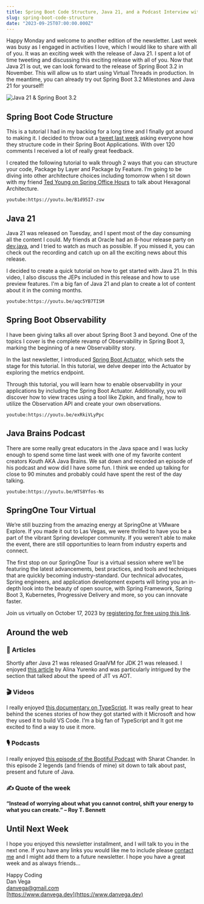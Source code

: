 ```yaml
---
title: Spring Boot Code Structure, Java 21, and a Podcast Interview with Java Brains!
slug: spring-boot-code-structure
date: "2023-09-25T07:00:00.000Z"
---
```



Happy Monday and welcome to another edition of the newsletter. Last week was busy as I engaged in activities I love, which I would like to share with all of you. It was an exciting week with the release of Java 21. I spent a lot of time tweeting and discussing this exciting release with all of you. Now that Java 21 is out, we can look forward to the release of Spring Boot 3.2 in November. This will allow us to start using Virtual Threads in production. In the meantime, you can already try out Spring Boot 3.2 Milestones and Java 21 for yourself!

![Java 21 & Spring Boot 3.2](/images/newsletter/2023/09/25/spring-init-java-21.png)

## Spring Boot Code Structure

This is a tutorial I had in my backlog for a long time and I finally got around to making it. I decided to throw out a [tweet last week](https://twitter.com/therealdanvega/status/1704867889004564622) asking everyone how they structure code in their Spring Boot Applications. With over 120 comments I received a lot of really great feedback.

I created the following tutorial to walk through 2 ways that you can structure your code, Package by Layer and Package by Feature. I’m going to be diving into other architecture choices including tomorrow when I sit down with my friend [Ted Young on Spring Office Hours](https://tanzu.vmware.com/developer/tv/spring-office-hours/0053/) to talk about Hexagonal Architecture.

`youtube:https://youtu.be/B1d95I7-zsw`

## Java 21

Java 21 was released on Tuesday, and I spent most of the day consuming all the content I could. My friends at Oracle had an 8-hour release party on [dev.java](http://dev.java/), and I tried to watch as much as possible. If you missed it, you can check out the recording and catch up on all the exciting news about this release.

I decided to create a quick tutorial on how to get started with Java 21. In this video, I also discuss the JEPs included in this release and how to use preview features. I'm a big fan of Java 21 and plan to create a lot of content about it in the coming months.

`youtube:https://youtu.be/aqc5YB7TISM`

## Spring Boot Observability

I have been giving talks all over about Spring Boot 3 and beyond. One of the topics I cover is the complete revamp of Observability in Spring Boot 3, marking the beginning of a new Observability story.

In the last newsletter, I introduced [Spring Boot Actuator](https://youtu.be/4OVe0MWgZ4k), which sets the stage for this tutorial. In this tutorial, we delve deeper into the Actuator by exploring the metrics endpoint.

Through this tutorial, you will learn how to enable observability in your applications by including the Spring Boot Actuator. Additionally, you will discover how to view traces using a tool like Zipkin, and finally, how to utilize the Observation API and create your own observations.

`youtube:https://youtu.be/exRkiVLyPpc`

## Java Brains Podcast

There are some really great educators in the Java space and I was lucky enough to spend some time last week with one of my favorite content creators Kouth AKA Java Brains. We sat down and recorded an episode of his podcast and wow did I have some fun. I think we ended up talking for close to 90 minutes and probably could have spent the rest of the day talking.

`youtube:https://youtu.be/HTS8Yfos-Ns`

## SpringOne Tour Virtual

We’re still buzzing from the amazing energy at SpringOne at VMware Explore. If you made it out to Las Vegas, we were thrilled to have you be a part of the vibrant Spring developer community. If you weren’t able to make the event, there are still opportunities to learn from industry experts and connect.

The first stop on our SpringOne Tour is a virtual session where we’ll be featuring the latest advancements, best practices, and tools and techniques that are quickly becoming industry-standard. Our technical advocates, Spring engineers, and application development experts will bring you an in-depth look into the beauty of open source, with Spring Framework, Spring Boot 3, Kubernetes, Progressive Delivery and more, so you can innovate faster.

Join us virtually on October 17, 2023 by [registering for free using this link](https://springonetour.io/).

## Around the web

### 📝 Articles

Shortly after Java 21 was released GraalVM for JDK 21 was released. I enjoyed [this article](https://medium.com/graalvm/graalvm-for-jdk-21-is-here-ee01177dd12d) by Alina Yurenko and was particularly intrigued by the section that talked about the speed of JIT vs AOT.

### 🎬 Videos

I really enjoyed [this documentary on TypeScript](https://www.youtube.com/watch?v=U6s2pdxebSo&t=4386s&pp=ygUWdHlwZXNjcmlwdCBkb2N1bWVudGFyeQ%3D%3D). It was really great to hear behind the scenes stories of how they got started with it Microsoft and how they used it to build VS Code. I’m a big fan of TypeScript and It got me excited to find a way to use it more.

### 🎙 Podcasts

I really enjoyed [this episode of the Bootiful Podcast](https://bootifulpodcast.fm/#/episodes/16aff4f7-4a2f-4823-ac21-b9fbf15bd914) with Sharat Chander. In this episode 2 legends (and friends of mine) sit down to talk about past, present and future of Java.

### ✍️ Quote of the week

****“Instead of worrying about what you cannot control, shift your energy to what you can create.” – Roy T. Bennett****

## Until Next Week

I hope you enjoyed this newsletter installment, and I will talk to you in the next one. If you have any links you would like me to include please [contact me](http://twitter.com/therealdanvega) and I might add them to a future newsletter. I hope you have a great week and as always friends...

Happy Coding<br/>
Dan Vega<br/>
danvega@gmail.com<br/>
[https://www.danvega.dev](https://www.danvega.dev)
